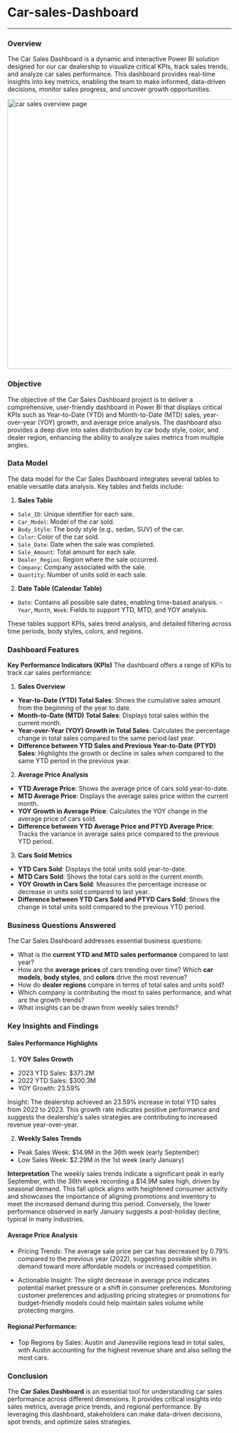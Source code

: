 # Car-sales-Dashboard
---

### Overview
The Car Sales Dashboard is a dynamic and interactive Power BI solution designed for our car dealership to visualize critical KPIs, track sales trends, 
and analyze car sales performance. This dashboard provides real-time insights into key metrics, enabling the team to make informed, data-driven decisions,
monitor sales progress, and uncover growth opportunities.

<img width="606" alt="car sales overview page" src="https://github.com/user-attachments/assets/23637a29-0726-45cf-9739-5785ca966550">

### Objective


The objective of the Car Sales Dashboard project is to deliver a comprehensive, user-friendly dashboard in Power BI that displays critical KPIs such as Year-to-Date (YTD) and Month-to-Date (MTD) sales, year-over-year (YOY) growth, and average price analysis. The dashboard also provides a deep dive into sales distribution by car body style, color, and dealer region, enhancing the ability to analyze sales metrics from multiple angles.

### Data Model
The data model for the Car Sales Dashboard integrates several tables to enable versatile data analysis. Key tables and fields include:

1. **Sales Table**

- ```Sale_ID```: Unique identifier for each sale.
- ```Car_Model```: Model of the car sold.
- ```Body_Style```: The body style (e.g., sedan, SUV) of the car.
- ```Color```: Color of the car sold.
- ```Sale_Date```: Date when the sale was completed.
- ```Sale_Amount```: Total amount for each sale.
- ```Dealer_Region```: Region where the sale occurred.
- ```Company```: Company associated with the sale.
- ```Quantity```: Number of units sold in each sale.

2. **Date Table (Calendar Table)**

- ```Date```: Contains all possible sale dates, enabling time-based analysis.
-```Year```, ```Month```, ```Week```: Fields to support YTD, MTD, and YOY analysis.

These tables support KPIs, sales trend analysis, and detailed filtering across time periods, body styles, colors, and regions.

### Dashboard Features

**Key Performance Indicators (KPIs)**
The dashboard offers a range of KPIs to track car sales performance:

1. **Sales Overview**

- **Year-to-Date (YTD) Total Sales**: Shows the cumulative sales amount from the beginning of the year to date.
- **Month-to-Date (MTD) Total Sales**: Displays total sales within the current month.
- **Year-over-Year (YOY) Growth in Total Sales**: Calculates the percentage change in total sales compared to the same period last year.
- **Difference between YTD Sales and Previous Year-to-Date (PTYD) Sales**: Highlights the growth or decline in sales when compared to the same YTD period in the previous year.

2. **Average Price Analysis**
- **YTD Average Price**: Shows the average price of cars sold year-to-date.
- **MTD Average Price**: Displays the average sales price within the current month.
- **YOY Growth in Average Price**: Calculates the YOY change in the average price of cars sold.
- **Difference between YTD Average Price and PTYD Average Price**: Tracks the variance in average sales price compared to the previous YTD period.

3. **Cars Sold Metrics**

- **YTD Cars Sold**: Displays the total units sold year-to-date.
- **MTD Cars Sold**: Shows the total cars sold in the current month.
- **YOY Growth in Cars Sold**: Measures the percentage increase or decrease in units sold compared to last year.
- **Difference between YTD Cars Sold and PTYD Cars Sold**: Shows the change in total units sold compared to the previous YTD period.

### Business Questions Answered
The Car Sales Dashboard addresses essential business questions:

- What is the **current YTD and MTD sales performance** compared to last year?
- How are the **average prices** of cars trending over time?
  Which **car models**, **body styles**, and **colors** drive the most revenue?
- How do **dealer regions** compare in terms of total sales and units sold?
- Which company is contributing the most to sales performance, and what are the growth trends?
- What insights can be drawn from weekly sales trends?

### Key Insights and Findings
#### Sales Performance Highlights
1.	**YOY Sales Growth**
- 2023 YTD Sales: $371.2M
- 2022 YTD Sales: $300.3M
- YOY Growth: 23.59%

Insight: The dealership achieved an 23.59% increase in total YTD sales from 2022 to 2023. This growth rate indicates positive performance and suggests the dealership's sales strategies are contributing to increased revenue year-over-year.

2.  **Weekly Sales Trends**
-	Peak Sales Week: $14.9M in the 36th week (early September)
-	Low Sales Week: $2.29M in the 1st week (early January)

 **Interpretation**
The weekly sales trends indicate a significant peak in early September, with the 36th week recording a $14.9M sales high, driven by seasonal demand. This fall uptick aligns with heightened consumer activity and showcases the importance of aligning promotions and inventory to meet the increased demand during this period. Conversely, the lower performance observed in early January suggests a post-holiday decline, typical in many industries.
#### Average Price Analysis
- Pricing Trends: The average sale price per car has decreased by 0.79% compared to the previous year (2022), suggesting possible shifts in demand toward more affordable models or increased competition.

- Actionable Insight: The slight decrease in average price indicates potential market pressure or a shift in consumer preferences. Monitoring customer preferences and adjusting pricing strategies or promotions for budget-friendly models could help maintain sales volume while protecting margins.


#### Regional Performance:
- Top Regions by Sales: Austin and Janesville regions lead in total sales, with Austin accounting for the highest revenue share and also selling the most cars.


### Conclusion
The **Car Sales Dashboard** is an essential tool for understanding car sales performance across different dimensions. It provides critical insights into sales metrics, average price trends, and regional performance. By leveraging this dashboard, stakeholders can make data-driven decisions, spot trends, and optimize sales strategies.
